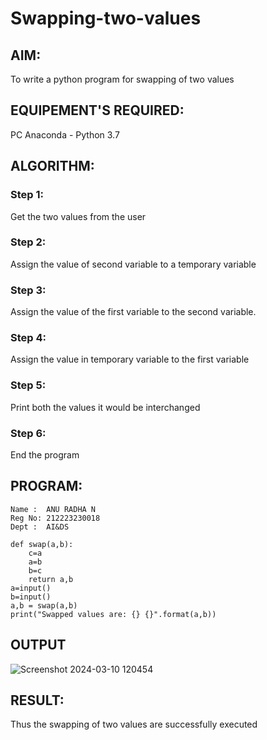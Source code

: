   # Swapping-two-values
## AIM:
To write a python program for swapping of two values
## EQUIPEMENT'S REQUIRED: 
PC
Anaconda - Python 3.7
## ALGORITHM: 
### Step 1:
Get the two values from the user
### Step 2: 
Assign the value of second variable to a temporary variable 
### Step 3: 
Assign the value of the first variable to the second variable.
### Step 4:  
Assign the value in temporary variable to the first variable
### Step 5: 
Print both the values it would be interchanged
### Step 6: 
End the program
## PROGRAM:
```
Name :  ANU RADHA N
Reg No: 212223230018
Dept :  AI&DS
```
```
def swap(a,b):
    c=a
    a=b
    b=c
    return a,b
a=input()
b=input()
a,b = swap(a,b)
print("Swapped values are: {} {}".format(a,b))
```
## OUTPUT
![Screenshot 2024-03-10 120454](https://github.com/ArchanaSharikalHarinarayanan/Swapping-two-values/assets/139117108/55717a62-284d-40af-bdb6-b20e829887b3)

## RESULT:
Thus the swapping of two values are successfully executed



